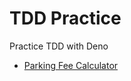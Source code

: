 # TDD Practice

Practice TDD with Deno

- [Parking Fee Calculator](https://youtu.be/riqfkR_Hr5c?si=NDXpn5TNtMKY7GPp)
